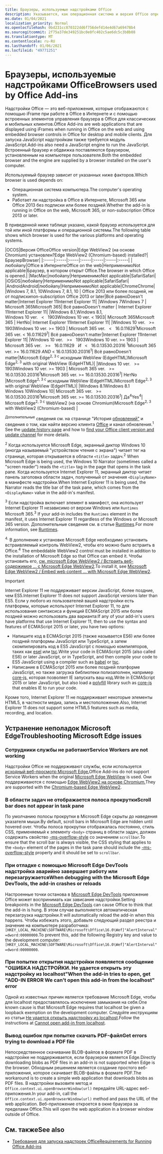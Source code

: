 ```yaml
---
title: Браузеры, используемые надстройками Office
description: Указывается, как операционная система и версия Office определяют браузер, используемый надстройками Office.
ms.date: 01/04/2021
localization_priority: Normal
ms.openlocfilehash: 0bd231cc870322dd6f756defd14e4d67a69478b4
ms.sourcegitcommit: 2f75a37de349251bc0e0fc402c5ae6dc5c3b8b08
ms.translationtype: MT
ms.contentlocale: ru-RU
ms.lasthandoff: 01/06/2021
ms.locfileid: "49771251"
---
```

# <a name="browsers-used-by-office-add-ins"></a><span data-ttu-id="7e59d-103">Браузеры, используемые надстройками Office</span><span class="sxs-lookup"><span data-stu-id="7e59d-103">Browsers used by Office Add-ins</span></span>

<span data-ttu-id="7e59d-104">Надстройки Office — это веб-приложения, которые отображаются с помощью iFrame при работе в Office в Интернете и с помощью встроенных элементов управления браузера в Office для классических и мобильных клиентов.</span><span class="sxs-lookup"><span data-stu-id="7e59d-104">Office Add-ins are web applications that are displayed using iFrames when running in Office on the web and using embedded browser controls in Office for desktop and mobile clients.</span></span> <span data-ttu-id="7e59d-105">Для запуска JavaScript надстройкам также требуется модуль JavaScript.</span><span class="sxs-lookup"><span data-stu-id="7e59d-105">Add-ins also need a JavaScript engine to run the JavaScript.</span></span> <span data-ttu-id="7e59d-106">Встроенный браузер и обдвижка поставляются браузером, установленным на компьютере пользователя.</span><span class="sxs-lookup"><span data-stu-id="7e59d-106">Both the embedded browser and the engine are supplied by a browser installed on the user's computer.</span></span>

<span data-ttu-id="7e59d-107">Используемый браузер зависит от указанных ниже факторов.</span><span class="sxs-lookup"><span data-stu-id="7e59d-107">Which browser is used depends on:</span></span>

- <span data-ttu-id="7e59d-108">Операционная система компьютера.</span><span class="sxs-lookup"><span data-stu-id="7e59d-108">The computer's operating system.</span></span>
- <span data-ttu-id="7e59d-109">Работает ли надстройка в Office в Интернете, Microsoft 365 или Office 2013 без подписки или более поздней.</span><span class="sxs-lookup"><span data-stu-id="7e59d-109">Whether the add-in is running in Office on the web, Microsoft 365, or non-subscription Office 2013 or later.</span></span>

<span data-ttu-id="7e59d-110">В приведенной ниже таблице указано, какой браузер используется для той или иной платформы и операционной системы.</span><span class="sxs-lookup"><span data-stu-id="7e59d-110">The following table shows which browser is used for the various platforms and operating systems.</span></span>

|<span data-ttu-id="7e59d-111">ОС</span><span class="sxs-lookup"><span data-stu-id="7e59d-111">OS</span></span>|<span data-ttu-id="7e59d-112">Версия Office</span><span class="sxs-lookup"><span data-stu-id="7e59d-112">Office version</span></span>|<span data-ttu-id="7e59d-113">Edge WebView2 (на основе Chromium) установлен?</span><span class="sxs-lookup"><span data-stu-id="7e59d-113">Edge WebView2 (Chromium-based) installed?</span></span>|<span data-ttu-id="7e59d-114">Браузер</span><span class="sxs-lookup"><span data-stu-id="7e59d-114">Browser</span></span>|
|:-----|:-----|:-----|:-----|:-----|:-----|:-----|
|<span data-ttu-id="7e59d-115">любой</span><span class="sxs-lookup"><span data-stu-id="7e59d-115">any</span></span>|<span data-ttu-id="7e59d-116">Office в Интернете</span><span class="sxs-lookup"><span data-stu-id="7e59d-116">Office on the web</span></span>|<span data-ttu-id="7e59d-117">Неприменимо</span><span class="sxs-lookup"><span data-stu-id="7e59d-117">Not applicable</span></span>|<span data-ttu-id="7e59d-118">Браузер, в котором открыт Office.</span><span class="sxs-lookup"><span data-stu-id="7e59d-118">The browser in which Office is opened.</span></span>|
|<span data-ttu-id="7e59d-119">Mac</span><span class="sxs-lookup"><span data-stu-id="7e59d-119">Mac</span></span>|<span data-ttu-id="7e59d-120">любой</span><span class="sxs-lookup"><span data-stu-id="7e59d-120">any</span></span>|<span data-ttu-id="7e59d-121">Неприменимо</span><span class="sxs-lookup"><span data-stu-id="7e59d-121">Not applicable</span></span>|<span data-ttu-id="7e59d-122">Safari</span><span class="sxs-lookup"><span data-stu-id="7e59d-122">Safari</span></span>|
|<span data-ttu-id="7e59d-123">iOS</span><span class="sxs-lookup"><span data-stu-id="7e59d-123">iOS</span></span>|<span data-ttu-id="7e59d-124">любой</span><span class="sxs-lookup"><span data-stu-id="7e59d-124">any</span></span>|<span data-ttu-id="7e59d-125">Неприменимо</span><span class="sxs-lookup"><span data-stu-id="7e59d-125">Not applicable</span></span>|<span data-ttu-id="7e59d-126">Safari</span><span class="sxs-lookup"><span data-stu-id="7e59d-126">Safari</span></span>|
|<span data-ttu-id="7e59d-127">Android</span><span class="sxs-lookup"><span data-stu-id="7e59d-127">Android</span></span>|<span data-ttu-id="7e59d-128">любой</span><span class="sxs-lookup"><span data-stu-id="7e59d-128">any</span></span>|<span data-ttu-id="7e59d-129">Неприменимо</span><span class="sxs-lookup"><span data-stu-id="7e59d-129">Not applicable</span></span>|<span data-ttu-id="7e59d-130">Chrome</span><span class="sxs-lookup"><span data-stu-id="7e59d-130">Chrome</span></span>|
|<span data-ttu-id="7e59d-131">Windows 7, 8.1, 10</span><span class="sxs-lookup"><span data-stu-id="7e59d-131">Windows 7, 8.1, 10</span></span> | <span data-ttu-id="7e59d-132">Office 2013 или более поздней, не от подписки</span><span class="sxs-lookup"><span data-stu-id="7e59d-132">non-subscription Office 2013 or later</span></span>|<span data-ttu-id="7e59d-133">Всё равно</span><span class="sxs-lookup"><span data-stu-id="7e59d-133">Doesn't matter</span></span>|<span data-ttu-id="7e59d-134">Internet Explorer 11</span><span class="sxs-lookup"><span data-stu-id="7e59d-134">Internet Explorer 11</span></span>|
|<span data-ttu-id="7e59d-135">Windows 7</span><span class="sxs-lookup"><span data-stu-id="7e59d-135">Windows 7</span></span> | <span data-ttu-id="7e59d-136">Microsoft 365</span><span class="sxs-lookup"><span data-stu-id="7e59d-136">Microsoft 365</span></span>| <span data-ttu-id="7e59d-137">Всё равно</span><span class="sxs-lookup"><span data-stu-id="7e59d-137">Doesn't matter</span></span> | <span data-ttu-id="7e59d-138">Internet Explorer 11</span><span class="sxs-lookup"><span data-stu-id="7e59d-138">Internet Explorer 11</span></span>|
|<span data-ttu-id="7e59d-139">Windows 8.1,</span><span class="sxs-lookup"><span data-stu-id="7e59d-139">Windows 8.1,</span></span><br><span data-ttu-id="7e59d-140">Windows 10 ver. &nbsp; < &nbsp; 1903</span><span class="sxs-lookup"><span data-stu-id="7e59d-140">Windows 10 ver.&nbsp;<&nbsp;1903</span></span>| <span data-ttu-id="7e59d-141">Microsoft 365</span><span class="sxs-lookup"><span data-stu-id="7e59d-141">Microsoft 365</span></span> | <span data-ttu-id="7e59d-142">Нет</span><span class="sxs-lookup"><span data-stu-id="7e59d-142">No</span></span>| <span data-ttu-id="7e59d-143">Internet Explorer 11</span><span class="sxs-lookup"><span data-stu-id="7e59d-143">Internet Explorer 11</span></span>|
|<span data-ttu-id="7e59d-144">Windows 10 ver. &nbsp; >= &nbsp; 1903</span><span class="sxs-lookup"><span data-stu-id="7e59d-144">Windows 10 ver.&nbsp;>=&nbsp;1903</span></span> | <span data-ttu-id="7e59d-145">Microsoft 365 ver. &nbsp; < &nbsp; 16.0.11629<sup>1</sup></span><span class="sxs-lookup"><span data-stu-id="7e59d-145">Microsoft 365 ver.&nbsp;<&nbsp;16.0.11629<sup>1</sup></span></span>| <span data-ttu-id="7e59d-146">Всё равно</span><span class="sxs-lookup"><span data-stu-id="7e59d-146">Doesn't matter</span></span>|<span data-ttu-id="7e59d-147">Internet Explorer 11</span><span class="sxs-lookup"><span data-stu-id="7e59d-147">Internet Explorer 11</span></span>|
|<span data-ttu-id="7e59d-148">Windows 10 ver. &nbsp; >= &nbsp; 1903</span><span class="sxs-lookup"><span data-stu-id="7e59d-148">Windows 10 ver.&nbsp;>=&nbsp;1903</span></span> | <span data-ttu-id="7e59d-149">Microsoft 365 ver. &nbsp; >= &nbsp; 16.0.11629 &nbsp; _И_ &nbsp; < &nbsp; 16.0.13530.20316 <sup>1</sup></span><span class="sxs-lookup"><span data-stu-id="7e59d-149">Microsoft 365 ver.&nbsp;>=&nbsp;16.0.11629&nbsp;_AND_&nbsp;<&nbsp;16.0.13530.20316<sup>1</sup></span></span>| <span data-ttu-id="7e59d-150">Всё равно</span><span class="sxs-lookup"><span data-stu-id="7e59d-150">Doesn't matter</span></span>|<span data-ttu-id="7e59d-151">Microsoft Edge<sup>2, 3 с</sup> исходным WebView (EdgeHTML)</span><span class="sxs-lookup"><span data-stu-id="7e59d-151">Microsoft Edge<sup>2, 3</sup> with original WebView (EdgeHTML)</span></span>|
|<span data-ttu-id="7e59d-152">Windows 10 ver. &nbsp; >= &nbsp; 1903</span><span class="sxs-lookup"><span data-stu-id="7e59d-152">Windows 10 ver.&nbsp;>=&nbsp;1903</span></span> | <span data-ttu-id="7e59d-153">Microsoft 365 ver. &nbsp; >= &nbsp; 16.0.13530.20316<sup>1</sup></span><span class="sxs-lookup"><span data-stu-id="7e59d-153">Microsoft 365 ver.&nbsp;>=&nbsp;16.0.13530.20316<sup>1</sup></span></span>| <span data-ttu-id="7e59d-154">Нет</span><span class="sxs-lookup"><span data-stu-id="7e59d-154">No</span></span> |<span data-ttu-id="7e59d-155">Microsoft Edge<sup>2, 3 с</sup> исходным WebView (EdgeHTML)</span><span class="sxs-lookup"><span data-stu-id="7e59d-155">Microsoft Edge<sup>2, 3</sup> with original WebView (EdgeHTML)</span></span>|
|<span data-ttu-id="7e59d-156">Windows 8.1</span><span class="sxs-lookup"><span data-stu-id="7e59d-156">Windows 8.1</span></span><br><span data-ttu-id="7e59d-157">Windows 10</span><span class="sxs-lookup"><span data-stu-id="7e59d-157">Windows 10</span></span>| <span data-ttu-id="7e59d-158">Microsoft 365 ver. &nbsp; >= &nbsp; 16.0.13530.20316<sup>1</sup></span><span class="sxs-lookup"><span data-stu-id="7e59d-158">Microsoft 365 ver.&nbsp;>=&nbsp;16.0.13530.20316<sup>1</sup></span></span>| <span data-ttu-id="7e59d-159">Да<sup>4</sup></span><span class="sxs-lookup"><span data-stu-id="7e59d-159">Yes<sup>4</sup></span></span>|  <span data-ttu-id="7e59d-160">Microsoft Edge<sup>2, 3 с</sup> WebView2 (на основе Chromium)</span><span class="sxs-lookup"><span data-stu-id="7e59d-160">Microsoft Edge<sup>2, 3</sup> with WebView2 (Chromium-based)</span></span> |

<span data-ttu-id="7e59d-161"><sup>Дополнительные</sup> сведения см. на странице "История [обновлений"](/officeupdates/update-history-office365-proplus-by-date) и сведения о том, как найти версию клиента [Office](https://support.office.com/article/What-version-of-Office-am-I-using-932788b8-a3ce-44bf-bb09-e334518b8b19) и канал обновления.</span><span class="sxs-lookup"><span data-stu-id="7e59d-161"><sup>1</sup> See the [update history page](/officeupdates/update-history-office365-proplus-by-date) and how to [find your Office client version and update channel](https://support.office.com/article/What-version-of-Office-am-I-using-932788b8-a3ce-44bf-bb09-e334518b8b19) for more details.</span></span>

<span data-ttu-id="7e59d-162"><sup>2</sup> Когда используется Microsoft Edge, экранный диктор Windows 10 (иногда называемый "устройством чтения с экрана") читает тег на странице, которая открывается в области `<title>` задач.</span><span class="sxs-lookup"><span data-stu-id="7e59d-162"><sup>2</sup> When Microsoft Edge is being used, the Windows 10 Narrator (sometimes called a "screen reader") reads the `<title>` tag in the page that opens in the task pane.</span></span> <span data-ttu-id="7e59d-163">Когда используется Internet Explorer 11, экранный диктор читает панель заголовка области задач, полученный от значения `<DisplayName>` в манифесте надстройки.</span><span class="sxs-lookup"><span data-stu-id="7e59d-163">When Internet Explorer 11 is being used, the Narrator reads the title bar of the task pane, which comes from the `<DisplayName>` value in the add-in's manifest.</span></span>

<span data-ttu-id="7e59d-164"><sup>3</sup> Если надстройка включает элемент в манифест, она использует Internet Explorer 11 независимо от версии Windows или `Runtimes` Microsoft 365.</span><span class="sxs-lookup"><span data-stu-id="7e59d-164"><sup>3</sup> If your add-in includes the `Runtimes` element in the manifest, it uses Internet Explorer 11 regardless of the Windows or Microsoft 365 version.</span></span> <span data-ttu-id="7e59d-165">Дополнительные сведения см. в статье [Runtimes](../reference/manifest/runtimes.md).</span><span class="sxs-lookup"><span data-stu-id="7e59d-165">For more information, see [Runtimes](../reference/manifest/runtimes.md).</span></span>

<span data-ttu-id="7e59d-166"><sup>4.</sup> В дополнение к установке Microsoft Edge необходимо установить встраивляемый контроль WebView2, чтобы его можно было встраить в Office.</span><span class="sxs-lookup"><span data-stu-id="7e59d-166"><sup>4</sup> The embeddable WebView2 control must be installed in addition to the installation of Microsoft Edge so that Office can embed it.</span></span> <span data-ttu-id="7e59d-167">Чтобы установить его, [см. microsoft Edge WebView2 / Встраить веб-содержимое ... с Microsoft Edge WebView2](https://developer.microsoft.com/microsoft-edge/webview2/).</span><span class="sxs-lookup"><span data-stu-id="7e59d-167">To install it, see [Microsoft Edge WebView2 / Embed web content ... with Microsoft Edge WebView2](https://developer.microsoft.com/microsoft-edge/webview2/).</span></span>


> [!IMPORTANT]
> <span data-ttu-id="7e59d-168">Internet Explorer 11 не поддерживает версии JavaScript, более поздние, чем ES5.</span><span class="sxs-lookup"><span data-stu-id="7e59d-168">Internet Explorer 11 does not support JavaScript versions later than ES5.</span></span> <span data-ttu-id="7e59d-169">Если у любого из пользователей вашей надстройки есть платформы, которые используют Internet Explorer 11, то для использования синтаксиса и функций ECMAScript 2015 или более поздней можно использовать два варианта:</span><span class="sxs-lookup"><span data-stu-id="7e59d-169">If any of your add-in's users have platforms that use Internet Explorer 11, then to use the syntax and features of ECMAScript 2015 or later, you have two options:</span></span>
>
> - <span data-ttu-id="7e59d-170">Напишите код в ECMAScript 2015 (также называется ES6) или более поздней платформы JavaScript или TypeScript, а затем скомпилировать код в ES5 JavaScript с помощью компиляторов, таких как [esel](https://babeljs.io/) или [tsc](https://www.typescriptlang.org/index.html).</span><span class="sxs-lookup"><span data-stu-id="7e59d-170">Write your code in ECMAScript 2015 (also called ES6) or later JavaScript, or in TypeScript, and then compile your code to ES5 JavaScript using a compiler such as [babel](https://babeljs.io/) or [tsc](https://www.typescriptlang.org/index.html).</span></span>
> - <span data-ttu-id="7e59d-171">Написание в ECMAScript 2015 или более [](https://wikipedia.org/wiki/Polyfill_(programming)) поздней платформе JavaScript, но также загрузка библиотеки полизаполнен, например [core-js,](https://github.com/zloirock/core-js) которая позволяет IE запускать ваш код.</span><span class="sxs-lookup"><span data-stu-id="7e59d-171">Write in ECMAScript 2015 or later JavaScript, but also load a [polyfill](https://wikipedia.org/wiki/Polyfill_(programming)) library such as [core-js](https://github.com/zloirock/core-js) that enables IE to run your code.</span></span>
>
> <span data-ttu-id="7e59d-172">Кроме того, Internet Explorer 11 не поддерживает некоторые элементы HTML5, в частности медиа, запись и местоположение.</span><span class="sxs-lookup"><span data-stu-id="7e59d-172">Also, Internet Explorer 11 does not support some HTML5 features such as media, recording, and location.</span></span>

## <a name="troubleshooting-microsoft-edge-issues"></a><span data-ttu-id="7e59d-173">Устранение неполадок Microsoft Edge</span><span class="sxs-lookup"><span data-stu-id="7e59d-173">Troubleshooting Microsoft Edge issues</span></span>

### <a name="service-workers-are-not-working"></a><span data-ttu-id="7e59d-174">Сотрудники службы не работают</span><span class="sxs-lookup"><span data-stu-id="7e59d-174">Service Workers are not working</span></span>

<span data-ttu-id="7e59d-175">Надстройки Office не поддерживают службы, если используется [исходный веб-просмотр Microsoft Edge.](/microsoft-edge/hosting/webview)</span><span class="sxs-lookup"><span data-stu-id="7e59d-175">Office Add-ins do not support Service Workers when the original [Microsoft Edge WebView](/microsoft-edge/hosting/webview) is used.</span></span> <span data-ttu-id="7e59d-176">Они поддерживаются с помощью [Edge WebView2 на основе Chromium.](/microsoft-edge/hosting/webview2)</span><span class="sxs-lookup"><span data-stu-id="7e59d-176">They are supported with the [Chromium-based Edge WebView2](/microsoft-edge/hosting/webview2).</span></span>

### <a name="scroll-bar-does-not-appear-in-task-pane"></a><span data-ttu-id="7e59d-177">В области задач не отображается полоса прокрутки</span><span class="sxs-lookup"><span data-stu-id="7e59d-177">Scroll bar does not appear in task pane</span></span>

<span data-ttu-id="7e59d-178">По умолчанию полосы прокрутки в Microsoft Edge скрыты до наведения указателя мыши.</span><span class="sxs-lookup"><span data-stu-id="7e59d-178">By default, scroll bars in Microsoft Edge are hidden until hovered over.</span></span> <span data-ttu-id="7e59d-179">Чтобы полоса прокрутки отображалась постоянно, стиль CSS, применяемый к элементу `<body>` страниц в области задач, должен содержать свойство [-ms-overflow-style](https://developer.mozilla.org/docs/Archive/Web/CSS/-ms-overflow-style) со значением `scrollbar`.</span><span class="sxs-lookup"><span data-stu-id="7e59d-179">To ensure that the scroll bar is always visible, the CSS styling that applies to the `<body>` element of the pages in the task pane should include the [-ms-overflow-style](https://developer.mozilla.org/docs/Archive/Web/CSS/-ms-overflow-style) property and it should be set to `scrollbar`.</span></span>

### <a name="when-debugging-with-the-microsoft-edge-devtools-the-add-in-crashes-or-reloads"></a><span data-ttu-id="7e59d-180">При отладке с помощью Microsoft Edge DevTools надстройка аварийно завершает работу или перезагружается</span><span class="sxs-lookup"><span data-stu-id="7e59d-180">When debugging with the Microsoft Edge DevTools, the add-in crashes or reloads</span></span>

<span data-ttu-id="7e59d-181">Настроенные точки останова в [Microsoft Edge DevTools](https://www.microsoft.com/p/microsoft-edge-devtools-preview/9mzbfrmz0mnj?rtc=1&activetab=pivot%3Aoverviewtab) приложение Office может воспринимать как зависание надстройки.</span><span class="sxs-lookup"><span data-stu-id="7e59d-181">Setting breakpoints in the [Microsoft Edge DevTools](https://www.microsoft.com/p/microsoft-edge-devtools-preview/9mzbfrmz0mnj?rtc=1&activetab=pivot%3Aoverviewtab) can cause Office to think that the add-in is hung.</span></span> <span data-ttu-id="7e59d-182">В этом случае выполняется автоматическая перезагрузка надстройки.</span><span class="sxs-lookup"><span data-stu-id="7e59d-182">It will automatically reload the add-in when this happens.</span></span> <span data-ttu-id="7e59d-183">Чтобы избежать этого, добавьте следующий раздел реестра и значение на компьютере разработчика: `[HKEY_LOCAL_MACHINE\SOFTWARE\Microsoft\Office\16.0\Wef]"AlertInterval"=dword:00000000`.</span><span class="sxs-lookup"><span data-stu-id="7e59d-183">To prevent this, add the following Registry key and value to the development computer: `[HKEY_LOCAL_MACHINE\SOFTWARE\Microsoft\Office\16.0\Wef]"AlertInterval"=dword:00000000`.</span></span>

### <a name="when-the-add-in-tries-to-open-get-add-in-error-we-cant-open-this-add-in-from-the-localhost-error"></a><span data-ttu-id="7e59d-184">При попытке открытия надстройки появляется сообщение "ОШИБКА НАДСТРОЙКИ. Не удается открыть эту надстройку из localhost"</span><span class="sxs-lookup"><span data-stu-id="7e59d-184">When the add-in tries to open, get "ADD-IN ERROR We can't open this add-in from the localhost" error</span></span>

<span data-ttu-id="7e59d-185">Одной из известных причин является требование Microsoft Edge, чтобы для localhost предоставлялось исключение замыкания на себя.</span><span class="sxs-lookup"><span data-stu-id="7e59d-185">One known cause is that Microsoft Edge requires that localhost be given a loopback exemption on the development computer.</span></span> <span data-ttu-id="7e59d-186">Следуйте инструкциям из статьи [Не удается открыть надстройку из localhost](/office/troubleshoot/error-messages/cannot-open-add-in-from-localhost).</span><span class="sxs-lookup"><span data-stu-id="7e59d-186">Follow the instructions at [Cannot open add-in from localhost](/office/troubleshoot/error-messages/cannot-open-add-in-from-localhost).</span></span>

### <a name="get-errors-trying-to-download-a-pdf-file"></a><span data-ttu-id="7e59d-187">Вывод ошибок при попытке скачать PDF-файл</span><span class="sxs-lookup"><span data-stu-id="7e59d-187">Get errors trying to download a PDF file</span></span>

<span data-ttu-id="7e59d-188">Непосредственное скачивание BLOB-файлов в формате PDF в надстройке не поддерживается, если браузером является Edge.</span><span class="sxs-lookup"><span data-stu-id="7e59d-188">Directly downloading blobs as PDF files in an add-in is not supported when Edge is the browser.</span></span> <span data-ttu-id="7e59d-189">Обходным решением является создание простого веб-приложения, которое скачивает BLOB-файлы в формате PDF.</span><span class="sxs-lookup"><span data-stu-id="7e59d-189">The workaround is to create a simple web application that downloads blobs as PDF files.</span></span> <span data-ttu-id="7e59d-190">В надстройки вызовите метод и `Office.context.ui.openBrowserWindow(url)` передайте URL-адрес веб-приложения.</span><span class="sxs-lookup"><span data-stu-id="7e59d-190">In your add-in, call the `Office.context.ui.openBrowserWindow(url)` method and pass the URL of the web application.</span></span> <span data-ttu-id="7e59d-191">Веб-приложение откроется в окне браузера за пределами Office.</span><span class="sxs-lookup"><span data-stu-id="7e59d-191">This will open the web application in a browser window outside of Office.</span></span>

## <a name="see-also"></a><span data-ttu-id="7e59d-192">См. также</span><span class="sxs-lookup"><span data-stu-id="7e59d-192">See also</span></span>

- [<span data-ttu-id="7e59d-193">Требования для запуска надстроек Office</span><span class="sxs-lookup"><span data-stu-id="7e59d-193">Requirements for Running Office Add-ins</span></span>](requirements-for-running-office-add-ins.md)
